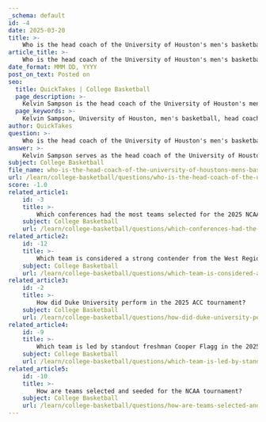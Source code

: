 ```yaml
---
_schema: default
id: -4
date: 2025-03-20
title: >-
    Who is the head coach of the University of Houston's men's basketball team in 2025?
article_title: >-
    Who is the head coach of the University of Houston's men's basketball team in 2025?
date_format: MMM DD, YYYY
post_on_text: Posted on
seo:
  title: QuickTakes | College Basketball
  page_description: >-
    Kelvin Sampson is the head coach of the University of Houston's men's basketball team in 2025, known for his team's strong defensive capabilities and structured gameplay.
  page_keywords: >-
    Kelvin Sampson, University of Houston, men's basketball, head coach, 2025, tournament, defensive prowess, disciplined play
author: QuickTakes
question: >-
    Who is the head coach of the University of Houston's men's basketball team in 2025?
answer: >-
    Kelvin Sampson serves as the head coach of the University of Houston's men's basketball team. Under his guidance, the team has consistently been a formidable presence in the tournament, known for their defensive prowess and disciplined play. 
subject: College Basketball
file_name: who-is-the-head-coach-of-the-university-of-houstons-mens-basketball-team-in-2025.md
url: /learn/college-basketball/questions/who-is-the-head-coach-of-the-university-of-houstons-mens-basketball-team-in-2025
score: -1.0
related_article1:
    id: -3
    title: >-
        Which conferences had the most teams selected for the 2025 NCAA tournament?
    subject: College Basketball
    url: /learn/college-basketball/questions/which-conferences-had-the-most-teams-selected-for-the-2025-ncaa-tournament
related_article2:
    id: -12
    title: >-
        Which team is considered a strong contender from the West Region in 2025?
    subject: College Basketball
    url: /learn/college-basketball/questions/which-team-is-considered-a-strong-contender-from-the-west-region-in-2025
related_article3:
    id: -2
    title: >-
        How did Duke University perform in the 2025 ACC tournament?
    subject: College Basketball
    url: /learn/college-basketball/questions/how-did-duke-university-perform-in-the-2025-acc-tournament
related_article4:
    id: -9
    title: >-
        Which team is led by standout freshman Cooper Flagg in the 2025 tournament?
    subject: College Basketball
    url: /learn/college-basketball/questions/which-team-is-led-by-standout-freshman-cooper-flagg-in-the-2025-tournament
related_article5:
    id: -10
    title: >-
        How are teams selected and seeded for the NCAA tournament?
    subject: College Basketball
    url: /learn/college-basketball/questions/how-are-teams-selected-and-seeded-for-the-ncaa-tournament
---
```


&nbsp;